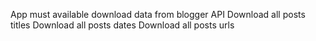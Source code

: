 App must available download data from blogger API
Download all posts titles
Download all posts dates
Download all posts urls
